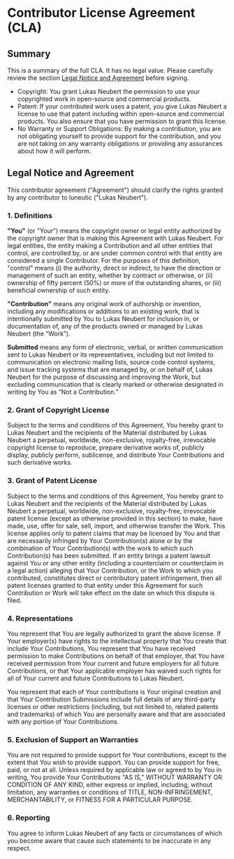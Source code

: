 # Contributor License Agreement (CLA)
## Summary
This is a summary of the full CLA. It has no legal value. Please carefully review the section [Legal Notice and Agreement](#legal-notice-and-agreement) before signing.

- Copyright: You grant Lukas Neubert the permission to use your copyrighted work in open-source and commercial products.
- Patent: If your contributed work uses a patent, you give Lukas Neubert a license to use that patent including within open-source and commercial products. You also ensure that you have permission to grant this license.
- No Warranty or Support Obligations: By making a contribution, you are not obligating yourself to provide support for the contribution, and you are not taking on any warranty obligations or providing any assurances about how it will perform.


## Legal Notice and Agreement
This contributor agreement ("Agreement") should clarify the rights granted by any contributor to luneutic ("Lukas Neubert").

### 1. Definitions
**"You"** (or "Your") means the copyright owner or legal entity authorized by the copyright owner that is making this Agreement with Lukas Neubert. For legal entities, the entity making a Contribution and all other entities that control, are controlled by, or are under common control with that entity are considered a single Contributor. For the purposes of this definition, "control" means (i) the authority, direct or indirect, to have the direction or management of such an entity, whether by contract or otherwise, or (ii) ownership of fifty percent (50%) or more of the outstanding shares, or (iii) beneficial ownership of such entity.

**"Contribution"** means any original work of authorship or invention, including any modifications or additions to an existing work, that is intentionally submitted by You to Lukas Neubert for inclusion in, or documentation of, any of the products owned or managed by Lukas Neubert (the “Work”).

**Submitted** means any form of electronic, verbal, or written communication sent to Lukas Neubert or its representatives, including but not limited to communication on electronic mailing lists, source code control systems, and issue tracking systems that are managed by, or on behalf of, Lukas Neubert for the purpose of discussing and improving the Work, but excluding communication that is clearly marked or otherwise designated in writing by You as “Not a Contribution.”

### 2. Grant of Copyright License
Subject to the terms and conditions of this Agreement, You hereby grant to Lukas Neubert and the recipients of the Material distributed by Lukas Neubert a perpetual, worldwide, non-exclusive, royalty-free, irrevocable copyright license to reproduce, prepare derivative works of, publicly display, publicly perform, sublicense, and distribute Your Contributions and such derivative works.

### 3. Grant of Patent License
Subject to the terms and conditions of this Agreement, You hereby grant to Lukas Neubert and the recipients of the Material distributed by Lukas Neubert a perpetual, worldwide, non-exclusive, royalty-free, irrevocable patent license (except as otherwise provided in this section) to make, have made, use, offer for sale, sell, import, and otherwise transfer the Work. This license applies only to patent claims that may be licensed by You and that are necessarily infringed by Your Contribution(s) alone or by the combination of Your Contribution(s) with the work to which such Contribution(s) has been submitted. If an entity brings a patent lawsuit against You or any other entity (including a counterclaim or counterclaim in a legal action) alleging that Your Contribution, or the Work to which you contributed, constitutes direct or contributory patent infringement, then all patent licenses granted to that entity under this Agreement for such Contribution or Work will take effect on the date on which this dispute is filed.

### 4. Representations
You represent that You are legally authorized to grant the above license. If Your employer(s) have rights to the intellectual property that You create that include Your Contributions, You represent that You have received permission to make Contributions on behalf of that employer, that You have received permission from Your current and future employers for all future Contributions, or that Your applicable employer has waived such rights for all of Your current and future Contributions to Lukas Neubert.

You represent that each of Your contributions is Your original creation and that Your Contribution Submissions include full details of any third-party licenses or other restrictions (including, but not limited to, related patents and trademarks) of which You are personally aware and that are associated with any portion of Your Contributions.

### 5. Exclusion of Support an Warranties
You are not required to provide support for Your contributions, except to the extent that You wish to provide support. You can provide support for free, paid, or not at all. Unless required by applicable law or agreed to by You in writing, You provide Your Contributions "AS IS," WITHOUT WARRANTY OR CONDITION OF ANY KIND, either express or implied, including, without limitation, any warranties or conditions of TITLE, NON-INFRINGEMENT, MERCHANTABILITY, or FITNESS FOR A PARTICULAR PURPOSE.

### 6. Reporting
You agree to inform Lukas Neubert of any facts or circumstances of which you become aware that cause such statements to be inaccurate in any respect.
